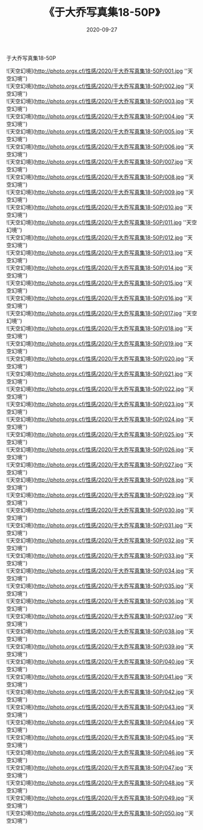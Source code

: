﻿---
layout: post
title:  《于大乔写真集18-50P》
date:   2020-09-27
img: http://photo.orgx.cf/性感/2020/于大乔写真集18-50P/002.jpg
categories: [美女, 性感, 泳衣]
---

于大乔写真集18-50P



![天空幻境](http://photo.orgx.cf/性感/2020/于大乔写真集18-50P/001.jpg ''天空幻境'') <br>
![天空幻境](http://photo.orgx.cf/性感/2020/于大乔写真集18-50P/002.jpg ''天空幻境'') <br>
![天空幻境](http://photo.orgx.cf/性感/2020/于大乔写真集18-50P/003.jpg ''天空幻境'') <br>
![天空幻境](http://photo.orgx.cf/性感/2020/于大乔写真集18-50P/004.jpg ''天空幻境'') <br>
![天空幻境](http://photo.orgx.cf/性感/2020/于大乔写真集18-50P/005.jpg ''天空幻境'') <br>
![天空幻境](http://photo.orgx.cf/性感/2020/于大乔写真集18-50P/006.jpg ''天空幻境'') <br>
![天空幻境](http://photo.orgx.cf/性感/2020/于大乔写真集18-50P/007.jpg ''天空幻境'') <br>
![天空幻境](http://photo.orgx.cf/性感/2020/于大乔写真集18-50P/008.jpg ''天空幻境'') <br>
![天空幻境](http://photo.orgx.cf/性感/2020/于大乔写真集18-50P/009.jpg ''天空幻境'') <br>
![天空幻境](http://photo.orgx.cf/性感/2020/于大乔写真集18-50P/010.jpg ''天空幻境'') <br>
![天空幻境](http://photo.orgx.cf/性感/2020/于大乔写真集18-50P/011.jpg ''天空幻境'') <br>
![天空幻境](http://photo.orgx.cf/性感/2020/于大乔写真集18-50P/012.jpg ''天空幻境'') <br>
![天空幻境](http://photo.orgx.cf/性感/2020/于大乔写真集18-50P/013.jpg ''天空幻境'') <br>
![天空幻境](http://photo.orgx.cf/性感/2020/于大乔写真集18-50P/014.jpg ''天空幻境'') <br>
![天空幻境](http://photo.orgx.cf/性感/2020/于大乔写真集18-50P/015.jpg ''天空幻境'') <br>
![天空幻境](http://photo.orgx.cf/性感/2020/于大乔写真集18-50P/016.jpg ''天空幻境'') <br>
![天空幻境](http://photo.orgx.cf/性感/2020/于大乔写真集18-50P/017.jpg ''天空幻境'') <br>
![天空幻境](http://photo.orgx.cf/性感/2020/于大乔写真集18-50P/018.jpg ''天空幻境'') <br>
![天空幻境](http://photo.orgx.cf/性感/2020/于大乔写真集18-50P/019.jpg ''天空幻境'') <br>
![天空幻境](http://photo.orgx.cf/性感/2020/于大乔写真集18-50P/020.jpg ''天空幻境'') <br>
![天空幻境](http://photo.orgx.cf/性感/2020/于大乔写真集18-50P/021.jpg ''天空幻境'') <br>
![天空幻境](http://photo.orgx.cf/性感/2020/于大乔写真集18-50P/022.jpg ''天空幻境'') <br>
![天空幻境](http://photo.orgx.cf/性感/2020/于大乔写真集18-50P/023.jpg ''天空幻境'') <br>
![天空幻境](http://photo.orgx.cf/性感/2020/于大乔写真集18-50P/024.jpg ''天空幻境'') <br>
![天空幻境](http://photo.orgx.cf/性感/2020/于大乔写真集18-50P/025.jpg ''天空幻境'') <br>
![天空幻境](http://photo.orgx.cf/性感/2020/于大乔写真集18-50P/026.jpg ''天空幻境'') <br>
![天空幻境](http://photo.orgx.cf/性感/2020/于大乔写真集18-50P/027.jpg ''天空幻境'') <br>
![天空幻境](http://photo.orgx.cf/性感/2020/于大乔写真集18-50P/028.jpg ''天空幻境'') <br>
![天空幻境](http://photo.orgx.cf/性感/2020/于大乔写真集18-50P/029.jpg ''天空幻境'') <br>
![天空幻境](http://photo.orgx.cf/性感/2020/于大乔写真集18-50P/030.jpg ''天空幻境'') <br>
![天空幻境](http://photo.orgx.cf/性感/2020/于大乔写真集18-50P/031.jpg ''天空幻境'') <br>
![天空幻境](http://photo.orgx.cf/性感/2020/于大乔写真集18-50P/032.jpg ''天空幻境'') <br>
![天空幻境](http://photo.orgx.cf/性感/2020/于大乔写真集18-50P/033.jpg ''天空幻境'') <br>
![天空幻境](http://photo.orgx.cf/性感/2020/于大乔写真集18-50P/034.jpg ''天空幻境'') <br>
![天空幻境](http://photo.orgx.cf/性感/2020/于大乔写真集18-50P/035.jpg ''天空幻境'') <br>
![天空幻境](http://photo.orgx.cf/性感/2020/于大乔写真集18-50P/036.jpg ''天空幻境'') <br>
![天空幻境](http://photo.orgx.cf/性感/2020/于大乔写真集18-50P/037.jpg ''天空幻境'') <br>
![天空幻境](http://photo.orgx.cf/性感/2020/于大乔写真集18-50P/038.jpg ''天空幻境'') <br>
![天空幻境](http://photo.orgx.cf/性感/2020/于大乔写真集18-50P/039.jpg ''天空幻境'') <br>
![天空幻境](http://photo.orgx.cf/性感/2020/于大乔写真集18-50P/040.jpg ''天空幻境'') <br>
![天空幻境](http://photo.orgx.cf/性感/2020/于大乔写真集18-50P/041.jpg ''天空幻境'') <br>
![天空幻境](http://photo.orgx.cf/性感/2020/于大乔写真集18-50P/042.jpg ''天空幻境'') <br>
![天空幻境](http://photo.orgx.cf/性感/2020/于大乔写真集18-50P/043.jpg ''天空幻境'') <br>
![天空幻境](http://photo.orgx.cf/性感/2020/于大乔写真集18-50P/044.jpg ''天空幻境'') <br>
![天空幻境](http://photo.orgx.cf/性感/2020/于大乔写真集18-50P/045.jpg ''天空幻境'') <br>
![天空幻境](http://photo.orgx.cf/性感/2020/于大乔写真集18-50P/046.jpg ''天空幻境'') <br>
![天空幻境](http://photo.orgx.cf/性感/2020/于大乔写真集18-50P/047.jpg ''天空幻境'') <br>
![天空幻境](http://photo.orgx.cf/性感/2020/于大乔写真集18-50P/048.jpg ''天空幻境'') <br>
![天空幻境](http://photo.orgx.cf/性感/2020/于大乔写真集18-50P/049.jpg ''天空幻境'') <br>
![天空幻境](http://photo.orgx.cf/性感/2020/于大乔写真集18-50P/050.jpg ''天空幻境'') <br>